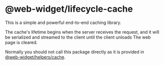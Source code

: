 # @web-widget/lifecycle-cache

This is a simple and powerful end-to-end caching library.

The cache's lifetime begins when the server receives the request, and it will be serialized and streamed to the client until the client unloads The web page is cleared.

Normally you should not call this package directly as it is provided in [@web-widget/helpers/cache](https://github.com/web-widget/web-widget/blob/main/packages/helpers/docs/lifecycle-cache.md).
